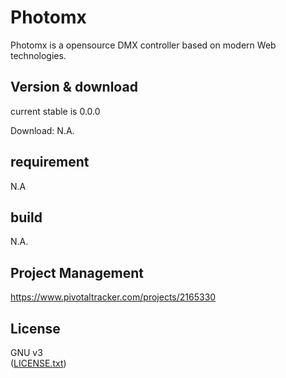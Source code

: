 # Photomx
Photomx is a opensource DMX controller based on modern Web technologies.  

## Version & download
current stable is 0.0.0  
  
Download: N.A.

## requirement
  
N.A  

## build
  
N.A.  
  
## Project Management

https://www.pivotaltracker.com/projects/2165330

## License
  
GNU v3  
([LICENSE.txt](https://github.com/rudxde/photomx/blob/dev/LICENSE.txt))